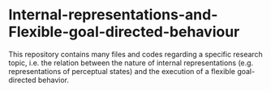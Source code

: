 # Internal-representations-and-Flexible-goal-directed-behaviour
This repository contains many files and codes regarding a specific research topic, i.e. the relation between the nature of internal representations (e.g. representations of perceptual states) and the execution of a flexible goal-directed behavior.
